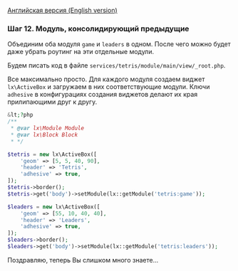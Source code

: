 [Английская версия (English version)](https://github.com/epicoon/lx-doc-articles/en/app-dev/expl1/12_common_module.md)

### Шаг 12. Модуль, консолидирующий предыдущие

Объединим оба модуля `game` и `leaders` в одном. После чего можно будет даже убрать роутинг на эти отдельные модули.

Будем писать код в файле `services/tetris/module/main/view/_root.php`.

Все максимально просто. Для каждого модуля создаем виджет `lx\ActiveBox` и загружаем в них соответствующие модули. Ключи `adhesive` в конфигурациях создания виджетов делают их края прилипающими друг к другу.
```php
&lt;?php
/**
 * @var lx\Module Module
 * @var lx\Block Block
 * */

$tetris = new lx\ActiveBox([
	'geom' => [5, 5, 40, 90],
	'header' => 'Tetris',
	'adhesive' => true,
]);
$tetris->border();
$tetris->get('body')->setModule(lx::getModule('tetris:game'));

$leaders = new lx\ActiveBox([
	'geom' => [55, 10, 40, 40],
	'header' => 'Leaders',
	'adhesive' => true,
]);
$leaders->border();
$leaders->get('body')->setModule(lx::getModule('tetris:leaders'));
```

Поздравляю, теперь Вы слишком много знаете...
